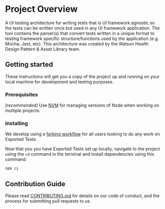 # Project Overview

A UI testing architecture for writing tests that is UI framework agnostic so the tests can be written once but used in any UI framework application. The tool contains the parser(s) that convert tests written in a unique format to testing framework specific structure/functions used by the application (e.g. Mocha, Jest, etc). This architecture was created by the Watson Health Design Pattern & Asset Library team.

## Getting started

These instructions will get you a copy of the project up and running on your local machine for development and testing purposes.

### Prerequisites

_(recommended)_ Use [NVM](https://github.com/nvm-sh/nvm#node-version-manager---) for managing versions of Node when working on multiple projects.

### Installing

We develop using a [forking workflow](https://guides.github.com/activities/forking/) for all users looking to do any work on Exported Tests.

Now that you you have Exported Tests set up locally, navigate to the project using the `cd` command in the terminal and install dependencies using this command:

```bash
npm ci
```

## Contribution Guide

Please read [CONTRIBUTING.md](CONTRIBUTING.md) for details on our code of conduct, and the process for submitting pull requests to us.

